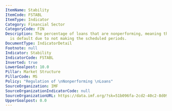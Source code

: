 ```yaml
---
ItemName: Stability
ItemCode: FSTABL
ItemType: Indicator
Category: Financial Sector
CategoryCode: FIN
Description: The percentage of loans that are nonperforming, meaning that the borrower
  is default due to not making the scheduled periods.
DocumentType: IndicatorDetail
Footnote: null
Indicator: Stability
IndicatorCode: FSTABL
Inverted: true
LowerGoalpost: 10.0
Pillar: Market Structure
PillarCode: MS
Policy: "Regulation of \nNonperforming \nLoans"
SourceOrganization: IMF
SourceOrganizationIndicatorCode: null
SourceOrganizationURL: https://data.imf.org/?sk=51b096fa-2cd2-40c2-8d09-0699cc1764da
UpperGoalpost: 0.0
---
```


